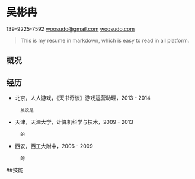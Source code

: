 # 吴彬冉

139-9225-7592    [woosudo@gmail.com](woosudo@gmail.com)    [woosudo.com](woosudo.com)

> This is my resume in markdown, which is easy to read in all platform.

## 概况

## 经历

- 北京，人人游戏，《天书奇谈》游戏运营助理，2013 - 2014

        虽说是
    
- 天津，天津大学，计算机科学与技术，2009 - 2013

        的

- 西安，西工大附中，2006 - 2009

        的

##技能